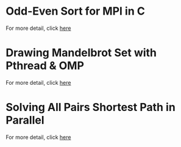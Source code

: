 # Odd-Even Sort for MPI in C
For more detail, click [here](hw1)

# Drawing Mandelbrot Set with Pthread & OMP
For more detail, click [here](hw2)

# Solving All Pairs Shortest Path in Parallel
For more detail, click [here](hw3)

